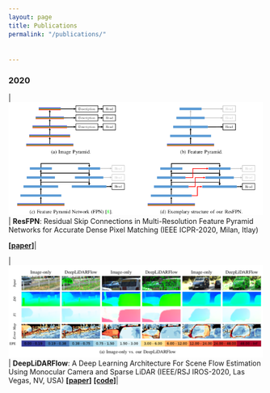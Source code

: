 ```yaml
---
layout: page
title: Publications
permalink: "/publications/"


---
```

### 2020

|!["ResFPN"](images/resfpn.png) | **ResFPN**: Residual Skip Connections in Multi-Resolution Feature Pyramid Networks for Accurate Dense Pixel Matching (IEEE ICPR-2020, Milan, Itlay)

 [**[paper]**](https://arxiv.org/abs/2006.12235)|

|!["DeepLiDARFlow"](images/deeplidarflow.png) | **DeepLiDARFlow**: A Deep Learning Architecture For Scene Flow Estimation Using Monocular Camera and Sparse LiDAR (IEEE/RSJ IROS-2020, Las Vegas, NV, USA) [**[paper]**](#) [**[code]**](#)|
 
